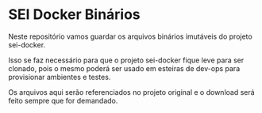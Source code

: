 # SEI Docker Binários

Neste repositório vamos guardar os arquivos binários imutáveis do projeto sei-docker.

Isso se faz necessário para que o projeto sei-docker fique leve para ser clonado, pois o mesmo poderá ser usado em esteiras de dev-ops para provisionar ambientes e testes.

Os arquivos aqui serão referenciados no projeto original e o download será feito sempre que for demandado.
